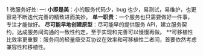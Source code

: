 1 微服务好处:
    一:
        **小即是美**：小的服务代码少，bug 也少，易测试，易维护，也更容易不断迭代完善的精致进而美妙。
        **单一职责**：一个服务也只需要做好一件事，专注才能做好。
        **尽可能早地创建原型**：尽可能早的提供服务 API，建立服务契约，达成服务间沟通的一致性约定，至于实现和完善可以慢慢再做。
        **可移植性比效率更重要：服务间的轻量级交互协议在效率和可移植性二者间，首要依然考虑兼容性和移植性。

